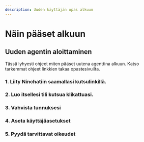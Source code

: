 ```yaml
---
description: Uuden käyttäjän opas alkuun
---
```


# Näin pääset alkuun

## Uuden agentin aloittaminen

Tässä lyhyesti ohjeet miten pääset uutena agenttina alkuun. Katso tarkemmat ohjeet linkkien takaa opastesivuilta.

### 1. Liity Ninchatiin saamallasi kutsulinkillä. <a id="1-liity-ninchatiin-saamallasi-kutsulinkilla"></a>



### 2. Luo itsellesi tili kutsua klikattuasi.

### 3. Vahvista tunnuksesi

### 4. Aseta käyttäjäasetukset <a id="4-aseta-kayttajaasetukset"></a>

### 5. Pyydä tarvittavat oikeudet <a id="5-pyyda-tarvittavat-oikeudet"></a>

